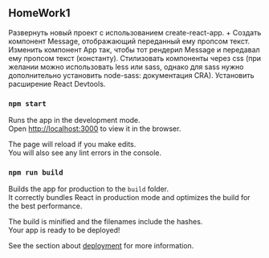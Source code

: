 ## HomeWork1
Развернуть новый проект с использованием create-react-app.  +
Создать компонент Message, отображающий переданный ему пропсом текст.
Изменить компонент App так, чтобы тот рендерил Message и передавал ему пропсом текст (константу).
Стилизовать компоненты через css (при желании можно использовать less или sass, однако для sass нужно дополнительно установить node-sass: документация CRA).
Установить расширение React Devtools.


### `npm start`

Runs the app in the development mode.\
Open [http://localhost:3000](http://localhost:3000) to view it in the browser.

The page will reload if you make edits.\
You will also see any lint errors in the console.

### `npm run build`

Builds the app for production to the `build` folder.\
It correctly bundles React in production mode and optimizes the build for the best performance.

The build is minified and the filenames include the hashes.\
Your app is ready to be deployed!

See the section about [deployment](https://facebook.github.io/create-react-app/docs/deployment) for more information.